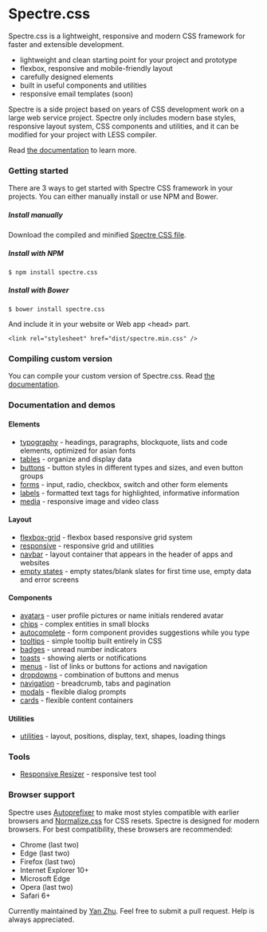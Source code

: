 # Spectre.css
Spectre.css is a lightweight, responsive and modern CSS framework for faster and extensible development.

- lightweight and clean starting point for your project and prototype
- flexbox, responsive and mobile-friendly layout
- carefully designed elements
- built in useful components and utilities
- responsive email templates (soon)

Spectre is a side project based on years of CSS development work on a large web service project. Spectre only includes modern base styles, responsive layout system, CSS components and utilities, and it can be modified for your project with LESS compiler.

Read [the documentation](http://picturepan2.github.io/spectre/) to learn more.

### Getting started

There are 3 ways to get started with Spectre CSS framework in your projects. You can either manually install or use NPM and Bower.
##### Install manually
Download the compiled and minified [Spectre CSS file](https://github.com/picturepan2/spectre/tree/master/dist).
##### Install with NPM
`$ npm install spectre.css`
##### Install with Bower
`$ bower install spectre.css`

And include it in your website or Web app &lt;head&gt; part.

`<link rel="stylesheet" href="dist/spectre.min.css" />`

### Compiling custom version

You can compile your custom version of Spectre.css. Read [the documentation](http://picturepan2.github.io/spectre/#compiling).

### Documentation and demos

#### Elements

- [typography](http://picturepan2.github.io/spectre/#typography) - headings, paragraphs, blockquote, lists and code elements, optimized for asian fonts
- [tables](http://picturepan2.github.io/spectre/#tables) - organize and display data
- [buttons](http://picturepan2.github.io/spectre/#buttons) - button styles in different types and sizes, and even button groups
- [forms](http://picturepan2.github.io/spectre/#forms) - input, radio, checkbox, switch and other form elements
- [labels](http://picturepan2.github.io/spectre/#labels) - formatted text tags for highlighted, informative information
- [media](http://picturepan2.github.io/spectre/#media) - responsive image and video class

#### Layout
- [flexbox-grid](http://picturepan2.github.io/spectre/#grid) - flexbox based responsive grid system
- [responsive](http://picturepan2.github.io/spectre/#responsive) - responsive grid and utilities
- [navbar](http://picturepan2.github.io/spectre/#navbar) - layout container that appears in the header of apps and websites
- [empty states](http://picturepan2.github.io/spectre/#empty) - empty states/blank slates for first time use, empty data and error screens

#### Components

- [avatars](http://picturepan2.github.io/spectre/#avatars) - user profile pictures or name initials rendered avatar
- [chips](http://picturepan2.github.io/spectre/#chips) - complex entities in small blocks
- [autocomplete](http://picturepan2.github.io/spectre/#autocomplete) - form component provides suggestions while you type
- [tooltips](http://picturepan2.github.io/spectre/#tooltips) - simple tooltip built entirely in CSS
- [badges](http://picturepan2.github.io/spectre/#badges) - unread number indicators
- [toasts](http://picturepan2.github.io/spectre/#toasts) - showing alerts or notifications
- [menus](http://picturepan2.github.io/spectre/#menus) - list of links or buttons for actions and navigation
- [dropdowns](http://picturepan2.github.io/spectre/#dropdowns) - combination of buttons and menus
- [navigation](http://picturepan2.github.io/spectre/#navigation) - breadcrumb, tabs and pagination
- [modals](http://picturepan2.github.io/spectre/#modals) - flexible dialog prompts
- [cards](http://picturepan2.github.io/spectre/#cards) - flexible content containers

#### Utilities

- [utilities](http://picturepan2.github.io/spectre/#utilities) - layout, positions, display, text, shapes, loading things

### Tools

- [Responsive Resizer](http://picturepan2.github.io/spectre/tools/resizer) - responsive test tool

### Browser support
Spectre uses [Autoprefixer](https://github.com/postcss/autoprefixer) to make most styles compatible with earlier browsers and [Normalize.css](https://necolas.github.io/normalize.css/) for CSS resets. Spectre is designed for modern browsers. For best compatibility, these browsers are recommended:
- Chrome (last two)
- Edge (last two)
- Firefox (last two)
- Internet Explorer 10+
- Microsoft Edge
- Opera (last two)
- Safari 6+

Currently maintained by [Yan Zhu](https://twitter.com/picturepan2). Feel free to submit a pull request. Help is always appreciated.
